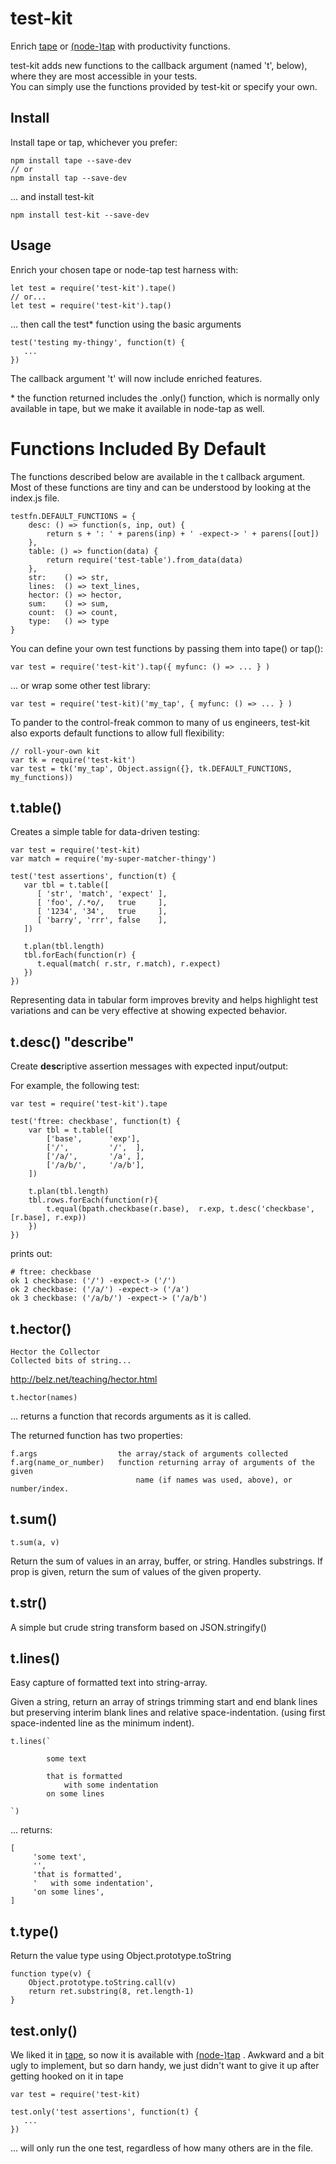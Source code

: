 # test-kit

Enrich [tape](https://github.com/substack/tape) or 
[(node-)tap](https://github.com/tapjs/node-tap) with productivity functions.  

test-kit adds new functions to the callback argument 
(named 't', below), where they are most accessible in your tests.  
You can simply use the functions provided by test-kit or specify your own.

## Install

Install tape or tap, whichever you prefer:

    npm install tape --save-dev
    // or
    npm install tap --save-dev
    
... and install test-kit

    npm install test-kit --save-dev


## Usage

Enrich your chosen tape or node-tap test harness with:

    let test = require('test-kit').tape()
    // or...
    let test = require('test-kit').tap()

... then call the test\* function using the basic arguments

    test('testing my-thingy', function(t) {
       ...
    })
    
The callback argument 't' will now include enriched features.

\* the function returned includes the .only() function, which is normally only
available in tape, but we make it available in node-tap as well.

# Functions Included By Default

The functions described below are available in the t callback argument.
Most of these functions are tiny and can be understood by looking
at the index.js file.  

    testfn.DEFAULT_FUNCTIONS = {
        desc: () => function(s, inp, out) {
            return s + ': ' + parens(inp) + ' -expect-> ' + parens([out])
        },
        table: () => function(data) {
            return require('test-table').from_data(data)
        },
        str:    () => str,
        lines:  () => text_lines,
        hector: () => hector,
        sum:    () => sum,
        count:  () => count,
        type:   () => type
    }
    
You can define your own test functions by passing them into tape() or tap():

    var test = require('test-kit').tap({ myfunc: () => ... } )
    
... or wrap some other test library:

    var test = require('test-kit)('my_tap', { myfunc: () => ... } )
    
To pander to the control-freak common to many of us engineers, test-kit also exports default 
functions to allow full flexibility:

    // roll-your-own kit
    var tk = require('test-kit')
    var test = tk('my_tap', Object.assign({}, tk.DEFAULT_FUNCTIONS, my_functions))

## t.table()

Creates a simple table for data-driven testing:

    var test = require('test-kit)
    var match = require('my-super-matcher-thingy')
    
    test('test assertions', function(t) {
       var tbl = t.table([
          [ 'str', 'match', 'expect' ],
          [ 'foo', /.*o/,   true     ],
          [ '1234', '34',   true     ],
          [ 'barry', 'rrr', false    ],
       ])
       
       t.plan(tbl.length)
       tbl.forEach(function(r) {
          t.equal(match( r.str, r.match), r.expect)
       })
    })

Representing data in tabular form improves brevity and helps highlight test variations and 
can be very effective at showing expected behavior.

## t.desc()   "describe"

Create **desc**riptive assertion messages with expected input/output:

For example, the following test:

    var test = require('test-kit').tape
    
    test('ftree: checkbase', function(t) {
        var tbl = t.table([
            ['base',      'exp'],
            ['/',         '/',  ],
            ['/a/',       '/a', ],
            ['/a/b/',     '/a/b'],
        ])
    
        t.plan(tbl.length)
        tbl.rows.forEach(function(r){
            t.equal(bpath.checkbase(r.base),  r.exp, t.desc('checkbase', [r.base], r.exp))
        })
    })

prints out:

    # ftree: checkbase
    ok 1 checkbase: ('/') -expect-> ('/')
    ok 2 checkbase: ('/a/') -expect-> ('/a')
    ok 3 checkbase: ('/a/b/') -expect-> ('/a/b')


## t.hector()
    Hector the Collector
    Collected bits of string...
    
http://belz.net/teaching/hector.html
    
    t.hector(names)
    
... returns a function that records arguments as it is called.

The returned function has two properties:
    
    f.args                  the array/stack of arguments collected
    f.arg(name_or_number)   function returning array of arguments of the given 
                                name (if names was used, above), or number/index.
    
## t.sum()

    t.sum(a, v)

Return the sum of values in an array, buffer, or string.  Handles substrings.
If prop is given, return the sum of values of the given property.

## t.str()

A simple but crude string transform based on JSON.stringify()

## t.lines()

Easy capture of formatted text into string-array.

Given a string, return an array of strings trimming start and end blank lines but preserving
interim blank lines and relative space-indentation.  (using first space-indented line as the minimum indent).

    t.lines(`
    
            some text
    
            that is formatted
                with some indentation
            on some lines
    
    `)

... returns:

    [
         'some text',
         '',
         'that is formatted',
         '   with some indentation',
         'on some lines',
    ]

## t.type()

Return the value type using Object.prototype.toString
    
    function type(v) {
        Object.prototype.toString.call(v)
        return ret.substring(8, ret.length-1)
    }

## test.only()

We liked it in [tape](https://github.com/substack/tape), so now it is available with 
[(node-)tap](https://github.com/tapjs/node-tap) .  Awkward and a bit ugly 
to implement, but so darn handy, we just didn't want to give it up after getting hooked on it
in tape

    var test = require('test-kit)

    test.only('test assertions', function(t) {
       ...
    })
    
... will only run the one test, regardless of how many others are in the file.



